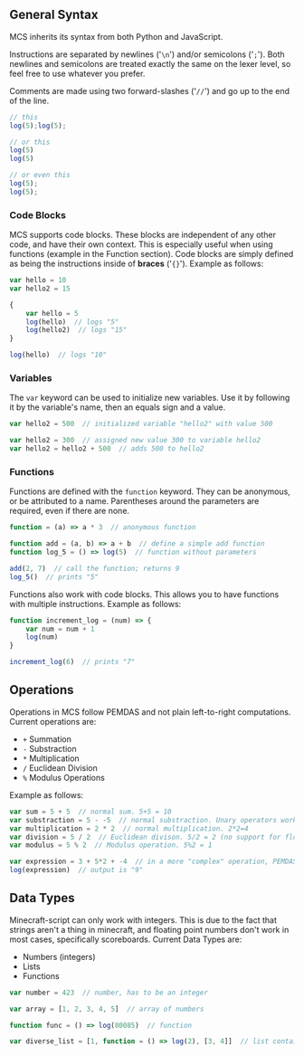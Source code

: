 ## General Syntax
MCS inherits its syntax from both Python and JavaScript.

Instructions are separated by newlines ('``\n``') and/or semicolons ('``;``').
Both newlines and semicolons are treated exactly the same on the lexer level,
so feel free to use whatever you prefer.

Comments are made using two forward-slashes ('``//``') and go up to the end of the line.
```js
// this
log(5);log(5);

// or this
log(5)
log(5)

// or even this
log(5);
log(5);
```

### Code Blocks
MCS supports code blocks. These blocks are independent of any other code, and have their own context.
This is especially useful when using functions (example in the Function section).
Code blocks are simply defined as being the instructions inside of **braces** ('``{}``').
Example as follows:
```js
var hello = 10
var hello2 = 15

{
    var hello = 5
    log(hello)  // logs "5"
    log(hello2)  // logs "15"
}

log(hello)  // logs "10"
```

### Variables
The ``var`` keyword can be used to initialize new variables.
Use it by following it by the variable's name, then an equals sign and a value.

```js
var hello2 = 500  // initialized variable "hello2" with value 500

var hello2 = 300  // assigned new value 300 to variable hello2
var hello2 = hello2 + 500  // adds 500 to hello2
```

### Functions
Functions are defined with the ``function`` keyword. They can be anonymous,
or be attributed to a name. Parentheses around the parameters are required, even if there are none.

```js
function = (a) => a * 3  // anonymous function

function add = (a, b) => a + b  // define a simple add function
function log_5 = () => log(5)  // function without parameters

add(2, 7)  // call the function; returns 9
log_5()  // prints "5"
```

Functions also work with code blocks. This allows you to have functions with multiple instructions.
Example as follows:
```js
function increment_log = (num) => {
    var num = num + 1
    log(num)
}

increment_log(6)  // prints "7"
```


## Operations
Operations in MCS follow PEMDAS and not plain left-to-right computations.
Current operations are:
- ``+`` Summation
- ``-`` Substraction
- ``*`` Multiplication
- ``/`` Euclidean Division
- ``%`` Modulus Operations

Example as follows:
```js
var sum = 5 + 5  // normal sum. 5+5 = 10
var substraction = 5 - -5  // normal substraction. Unary operators work, so 5 - -5 = 10
var multiplication = 2 * 2  // normal multiplication. 2*2=4
var division = 5 / 2  // Euclidean divison. 5/2 = 2 (no support for floating point numbers)
var modulus = 5 % 2  // Modulus operation. 5%2 = 1

var expression = 3 + 5*2 + -4  // in a more "complex" operation, PEMDAS is applied.
log(expression)  // output is "9"
```

## Data Types
Minecraft-script can only work with integers.
This is due to the fact that strings aren't a thing in minecraft,
and floating point numbers don't work in most cases, specifically scoreboards.
Current Data Types are:
- Numbers (integers)
- Lists
- Functions

```js
var number = 423  // number, has to be an integer

var array = [1, 2, 3, 4, 5]  // array of numbers

function func = () => log(80085)  // function

var diverse_list = [1, function = () => log(2), [3, 4]]  // list containing all data types
```

